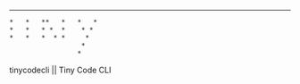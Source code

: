 
*********
    *   *   **   *   *   *
    *   *   * *  *    * *
    *   *   *  * *     *
                      *
                     *

tinycodecli || Tiny Code CLI
